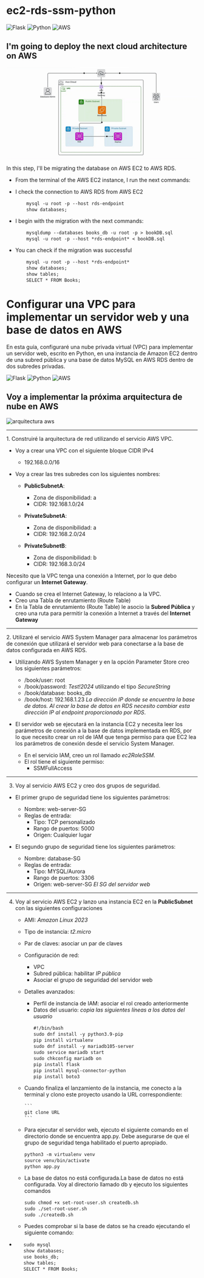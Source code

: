 # ec2-rds-ssm-python

![Flask](https://img.shields.io/badge/flask-%23000.svg?style=for-the-badge&logo=flask&logoColor=white) ![Python](https://img.shields.io/badge/python-3670A0?style=for-the-badge&logo=python&logoColor=ffdd54) ![AWS](https://img.shields.io/badge/Amazon_AWS-FF9900?style=for-the-badge&logo=amazonaws&logoColor=white)

## I'm going to deploy the next cloud architecture on AWS
![arquitectura aws](img/arch.gif)


In this step, I'll be migrating the database on AWS EC2 to AWS RDS.
   
   - From the terminal of the AWS EC2 instance, I run the next commands:
   - I check the connection to AWS RDS from AWS EC2
     
             mysql -u root -p --host rds-endpoint
             show databases;
   
   
   - I begin with the migration with the next commands:
   
             mysqldump --databases books_db -u root -p > bookDB.sql
             mysql -u root -p --host *rds-endpoint* < bookDB.sql
   
   - You can check if the migration was successful
   
             mysql -u root -p --host *rds-endpoint*
             show databases;
             show tables;
             SELECT * FROM Books; 



# Configurar una VPC para implementar un servidor web y una base de datos en AWS

En esta guía, configuraré una nube privada virtual (VPC) para implementar un servidor web, escrito en Python, en una instancia de Amazon EC2 dentro de una subred pública y una base de datos MySQL en AWS RDS dentro de dos subredes privadas.

![Flask](https://img.shields.io/badge/flask-%23000.svg?style=for-the-badge&logo=flask&logoColor=white) ![Python](https://img.shields.io/badge/python-3670A0?style=for-the-badge&logo=python&logoColor=ffdd54) ![AWS](https://img.shields.io/badge/Amazon_AWS-FF9900?style=for-the-badge&logo=amazonaws&logoColor=white)

## Voy a implementar la próxima arquitectura de nube en AWS
![arquitectura aws](img/EC2-RDS.svg)

<hr>
1. Construiré la arquitectura de red utilizando el servicio AWS VPC.

- Voy a crear una VPC con el siguiente bloque CIDR IPv4
   - 192.168.0.0/16

- Voy a crear las tres subredes con los siguientes nombres:
   - **PublicSubnetA**:
      - Zona de disponibilidad: a
      - CIDR: 192.168.1.0/24

   - **PrivateSubnetA**:
      - Zona de disponibilidad: a
      - CIDR: 192.168.2.0/24

   - **PrivateSubnetB**:
      - Zona de disponibilidad: b
      - CIDR: 192.168.3.0/24

Necesito que la VPC tenga una conexión a Internet, por lo que debo configurar un **Internet Gateway**.
- Cuando se crea el Internet Gateway, lo relaciono a la VPC.
- Creo una Tabla de enrutamiento (Route Table)
- En la Tabla de enrutamiento (Route Table) le asocio la **Subred Pública** y creo una ruta para permitir la conexión a Internet a través del **Internet Gateway**

<hr>
2. Utilizaré el servicio AWS System Manager para almacenar los parámetros de conexión que utilizará el servidor web para conectarse a la base de datos configurada en AWS RDS.

   - Utilizando AWS System Manager y en la opción Parameter Store creo los siguientes parámetros:
      - /book/user: root
      - /book/password: *Test!2024* utilizando el tipo *SecureString*
      - /book/database: books_db
      - /book/host: 192.168.1.23 *La dirección IP donde se encuentra la base de datos. Al crear la base de datos en RDS necesito cambiar esta dirección IP al endpoint proporcionado por RDS*.

- El servidor web se ejecutará en la instancia EC2 y necesita leer los parámetros de conexión a la base de datos implementada en RDS, por lo que necesito crear un rol de IAM que tenga permiso para que EC2 lea los parámetros de conexión desde el servicio System Manager.
   - En el servicio IAM, creo un rol llamado *ec2RoleSSM*.
   - El rol tiene el siguiente permiso:
      - SSMFullAccess

<hr>

3. Voy al servicio AWS EC2 y creo dos grupos de seguridad.

- El primer grupo de seguridad tiene los siguientes parámetros:

   - Nombre: web-server-SG
   - Reglas de entrada:
      - Tipo: TCP personalizado
      - Rango de puertos: 5000
      - Origen: Cualquier lugar

- El segundo grupo de seguridad tiene los siguientes parámetros:

   - Nombre: database-SG
   - Reglas de entrada:
      - Tipo: MYSQL/Aurora
      - Rango de puertos: 3306
      - Origen: web-server-SG *El SG del servidor web*
<hr>

4. Voy al servicio AWS EC2 y lanzo una instancia EC2 en la **PublicSubnet** con las siguientes configuraciones
   - AMI: *Amazon Linux 2023*
   - Tipo de instancia: *t2.micro*
   - Par de claves: asociar un par de claves
   - Configuración de red:
      - VPC
      - Subred pública: habilitar *IP pública*
      - Asociar el grupo de seguridad del servidor web
   - Detalles avanzados:
      - Perfil de instancia de IAM: asociar el rol creado anteriormente
      - Datos del usuario: *copia las siguientes líneas a los datos del usuario*
         ```
         #!/bin/bash
         sudo dnf install -y python3.9-pip
         pip install virtualenv
         sudo dnf install -y mariadb105-server
         sudo service mariadb start
         sudo chkconfig mariadb on
         pip install flask
         pip install mysql-connector-python
         pip install boto3
         ```
   - Cuando finaliza el lanzamiento de la instancia, me conecto a la terminal y clono este proyecto usando la URL correspondiente:

         ```
         git clone URL
         ```

   - Para ejecutar el servidor web, ejecuto el siguiente comando en el directorio donde se encuentra app.py. Debe asegurarse de que el grupo de seguridad tenga habilitado el puerto apropiado.

         python3 -m virtualenv venv
         source venv/bin/activate
         python app.py

   - La base de datos no está configurada.La base de datos no está configurada. Voy al directorio llamado db y ejecuto los siguientes comandos

         sudo chmod +x set-root-user.sh createdb.sh
         sudo ./set-root-user.sh
         sudo ./createdb.sh
   - Puedes comprobar si la base de datos se ha creado ejecutando el siguiente comando:
-
         sudo mysql
         show databases;
         use books_db;
         show tables;
         SELECT * FROM Books;

